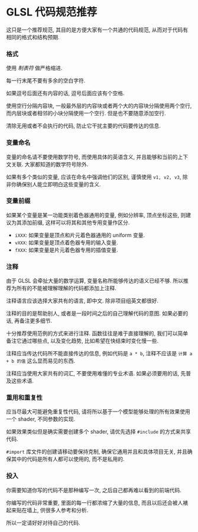 # GLSL 代码规范推荐

这只是一个推荐规范, 其目的是方便大家有一个共通的代码规范, 从而对于代码有相同的格式和结构预期.


### 格式

使用 *制表符* 做严格缩进.

每一行末尾不要有多余的空白字符.

如果逗号后面还有内容的话, 逗号后面应该有个空格.

使用空行分隔内容块, 一般最外层的内容块或者两个大的内容块分隔使用两个空行, 而内层块或者相邻的小块分隔使用一个空行. 但是也不要随意添加空行.

清除无用或者不会执行的代码, 防止它干扰主要的代码要传达的信息.


### 变量命名

变量的命名请不要使用数学符号, 而使用具体的英语含义, 并且能够和当前的上下文关联. 大家都知道的数学符号除外.

如果有多个类似的变量, 应该在命名中强调他们的区别, 谨慎使用 `v1, v2, v3`, 除非你确保别人能立即明白这些变量的含义.


### 变量前缀

如果某个变量是某一功能类别着色器通用的变量, 例如分辨率, 顶点坐标这些, 则建议为其添加前缀, 这样可以将其和其他专用变量作区分.

 - `iXXX`: 如果变量是顶点和片元着色器通用的 uniform 变量.
 - `vXXX`: 如果变量是顶点着色器专用的输入变量.
 - `fXXX`: 如果变量是片元着色器专用的插值变量.
 

### 注释

由于 GLSL 会牵扯大量的数学运算, 变量名称所能够传达的语义已经不够. 所以推荐为所有的不能被理解理解的代码都添加上注释.

注释语言应该选择大家共有的语言, 即中文. 除非项目组英文都很好.

注释的目的是帮助别人, 或者是一段时间之后的自己理解代码的意图. 如果必要的话, 再备注更多细节.

十分推荐使用范例的方式来进行注释. 函数往往是难于直接理解的, 我们可以简单备注它通过哪些点, 以及变化趋势, 比如希望在快结束时变化慢一些.

注释应当传达代码所不能直接传达的信息, 例如代码是 `a * b`, 注释不应该是 `计算 a + b 的值` 这么显而易见的东西.

注释应当使用大家共有的词汇, 不要使用难懂的专业术语. 如果必须要用的话, 先普及这些术语.



### 重用和重复性

应当尽最大可能避免重复性代码, 请将所以基于一个模型能够处理的所有效果使用一个 shader, 不同参数的实现.

如果效果类似但是确实需要创建多个 shader, 请优先选择 `#include` 的方式来共享代码.

`#import` 库文件的创建请移动要保持克制, 确保它通用并且和具体项目无关, 并且确保其中的代码是所有人都可以使用的, 而不是私用的.



### 投入

你需要知道你写的代码不是那种编写一次, 之后自己都再难以看到的前端代码.

你编写的代码非常重要, 里面的每一行都浓缩了大量的信息, 而且以后还会被人裱起来贴在墙上, 供很多人参考和分析.

所以一定请好好对待自己的代码.